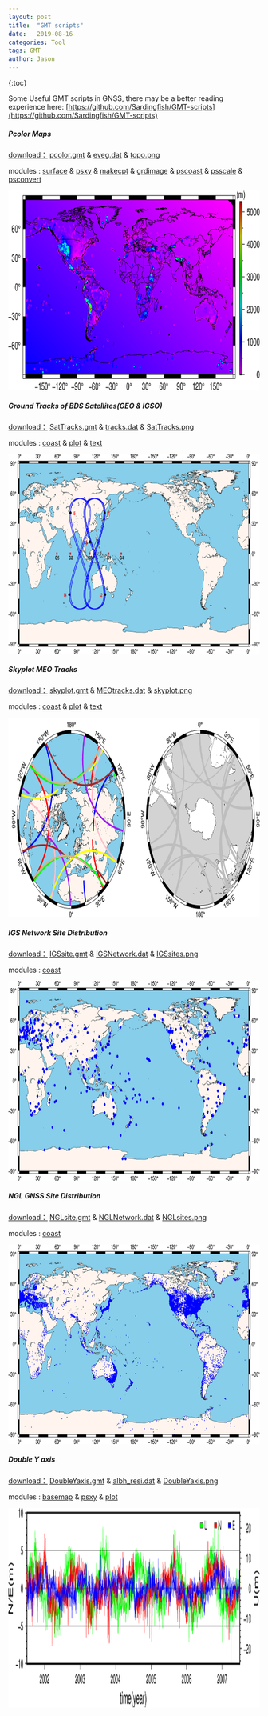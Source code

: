 ```yaml
---
layout: post
title:  "GMT scripts"
date:   2019-08-16
categories: Tool
tags: GMT
author: Jason
---
```


{:toc}

Some Useful GMT scripts in GNSS, there may be a better reading experience here: [https://github.com/Sardingfish/GMT-scripts](https://github.com/Sardingfish/GMT-scripts)

##### **Pcolor Maps**

[download：](https://github.com/Sardingfish/GMT-scripts/archive/1.0.zip) [pcolor.gmt](https://github.com/Sardingfish/GMT-scripts/releases/download/1.0/pcolor.gmt) & [eveg.dat](https://github.com/Sardingfish/GMT-scripts/releases/download/1.0/eveg.dat) & [topo.png](https://github.com/Sardingfish/GMT-scripts/releases/download/1.0/topo.png)

modules : [surface](https://docs.generic-mapping-tools.org/dev/surface.html) & [psxy](https://docs.generic-mapping-tools.org/dev/psxy.html?highlight=psxy) & [makecpt](https://docs.generic-mapping-tools.org/dev/makecpt.html?highlight=makecpt) & [grdimage](https://docs.generic-mapping-tools.org/dev/grdimage_classic.html?highlight=grdimage) & [pscoast](https://docs.generic-mapping-tools.org/dev/pscoast.html?highlight=pscoast) & [psscale](https://docs.generic-mapping-tools.org/dev/psscale.html?highlight=psscale) & [psconvert](https://docs.generic-mapping-tools.org/dev/psconvert.html?highlight=psconvert)

<img src="https://github.com/Sardingfish/GMT-scripts/blob/master/Pcolor/topo.png"  height="399" width="798">

##### **Ground Tracks of BDS Satellites(GEO & IGSO)**

[download：](https://github.com/Sardingfish/GMT-scripts/archive/1.1.zip) [SatTracks.gmt](https://github.com/Sardingfish/GMT-scripts/releases/download/1.1/SatTracks.gmt) & [tracks.dat](https://github.com/Sardingfish/GMT-scripts/releases/download/1.1/tracks.dat) & [SatTracks.png](https://github.com/Sardingfish/GMT-scripts/releases/download/1.1/SatTracks.png)

modules : [coast](https://docs.generic-mapping-tools.org/dev/coast.html?highlight=coast) & [plot](https://docs.generic-mapping-tools.org/dev/plot.html?highlight=plot) & [text](https://docs.generic-mapping-tools.org/dev/text.html?highlight=text)

<img src="https://github.com/Sardingfish/GMT-scripts/blob/master/SatTracks/SatTracks.png"  height="399" width="798">

##### **Skyplot MEO Tracks**

[download：](https://github.com/Sardingfish/GMT-scripts/archive/1.2.zip) [skyplot.gmt](https://github.com/Sardingfish/GMT-scripts/releases/download/1.2/skyplot.gmt) & [MEOtracks.dat](https://github.com/Sardingfish/GMT-scripts/releases/download/1.2/MEOtracks.dat) & [skyplot.png](https://github.com/Sardingfish/GMT-scripts/releases/download/1.2/skyplot.png) 

modules : [coast](https://docs.generic-mapping-tools.org/dev/coast.html?highlight=coast) & [plot](https://docs.generic-mapping-tools.org/dev/plot.html?highlight=plot) & [text](https://docs.generic-mapping-tools.org/dev/text.html?highlight=text)

<img src="https://github.com/Sardingfish/GMT-scripts/blob/master/Skyplot/skyplot.png"  height="399" width="798">

##### **IGS Network Site Distribution**

[download：](https://github.com/Sardingfish/GMT-scripts/archive/1.3.zip) [IGSsite.gmt](https://github.com/Sardingfish/GMT-scripts/releases/download/1.3/IGSsite.gmt) & [IGSNetwork.dat](https://github.com/Sardingfish/GMT-scripts/releases/download/1.3/IGSNetwork.dat) & [IGSsites.png](https://github.com/Sardingfish/GMT-scripts/releases/download/1.3/IGSsites.png)

modules : [coast](https://docs.generic-mapping-tools.org/dev/coast.html?highlight=coast) 

<img src="https://github.com/Sardingfish/GMT-scripts/blob/master/IGSsites/IGSsites.png"  height="399" width="798">

##### **NGL GNSS Site Distribution**

[download：](https://github.com/Sardingfish/GMT-scripts/archive/1.4.zip) [NGLsite.gmt](https://github.com/Sardingfish/GMT-scripts/releases/download/1.4/NGLsite.gmt) & [NGLNetwork.dat](https://github.com/Sardingfish/GMT-scripts/releases/download/1.4/NGLNetwork.dat) & [NGLsites.png](https://github.com/Sardingfish/GMT-scripts/releases/download/1.4/NGLsites.png)

modules : [coast](https://docs.generic-mapping-tools.org/dev/coast.html?highlight=coast) 

<img src="https://github.com/Sardingfish/GMT-scripts/blob/master/NGLsites/NGLsites.png"  height="399" width="798">

##### **Double Y axis**

[download：](https://github.com/Sardingfish/GMT-scripts/archive/1.5.zip) [DoubleYaxis.gmt](https://github.com/Sardingfish/GMT-scripts/releases/download/1.5/DoubleYaxis.gmt) & [albh_resi.dat](https://github.com/Sardingfish/GMT-scripts/releases/download/1.5/albh_resi.dat) & [DoubleYaxis.png](https://github.com/Sardingfish/GMT-scripts/releases/download/1.5/DoubleYaxis.png)

modules : [basemap](https://docs.generic-mapping-tools.org/dev/basemap.html?highlight=basemap) & [psxy](https://docs.generic-mapping-tools.org/dev/psxy.html?highlight=psxy) & [plot](https://docs.generic-mapping-tools.org/dev/plot.html?highlight=plot)

<img src="https://github.com/Sardingfish/GMT-scripts/blob/master/DoubleYaxis/DoubleYaxis.png"  height="399" width="798">



